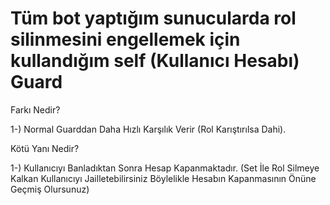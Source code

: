 # Tüm bot yaptığım sunucularda rol silinmesini engellemek için kullandığım self (Kullanıcı Hesabı) Guard

Farkı Nedir?

1-) Normal Guarddan Daha Hızlı Karşılık Verir (Rol Karıştırılsa Dahi).

Kötü Yanı Nedir?

1-) Kullanıcıyı Banladıktan Sonra Hesap Kapanmaktadır. (Set İle Rol Silmeye Kalkan Kullanıcıyı Jailletebilirsiniz Böylelikle Hesabın Kapanmasının Önüne Geçmiş Olursunuz)
